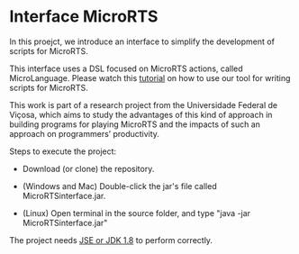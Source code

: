 # Interface MicroRTS
In this proejct, we introduce an interface to simplify the development of scripts for MicroRTS.

This interface uses a DSL focused on MicroRTS actions, called MicroLanguage. Please watch this [tutorial](https://www.youtube.com/watch?v=yeuzrjKaqsU) on how to use our tool for writing scripts for MicroRTS. 

This work is part of a research project from the Universidade Federal de Viçosa, which aims to study the advantages of this kind of approach in building programs for playing MicroRTS and the impacts of such an approach on programmers’ productivity.

Steps to execute the project:
*  Download (or clone) the repository.

* (Windows and Mac) Double-click the jar's file called MicroRTSinterface.jar.

* (Linux) Open terminal in the source folder, and type "java -jar MicroRTSinterface.jar"

The project needs [JSE or JDK 1.8](https://www.oracle.com/br/java/technologies/javase/javase-jdk8-downloads.html) to perform correctly.
